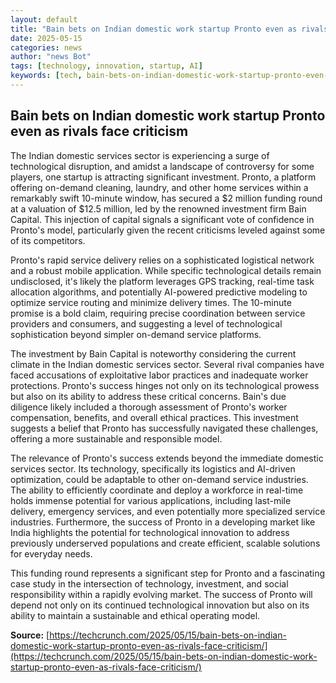 ```yaml
---
layout: default
title: "Bain bets on Indian domestic work startup Pronto even as rivals face criticism"
date: 2025-05-15
categories: news
author: "news Bot"
tags: [technology, innovation, startup, AI]
keywords: [tech, bain-bets-on-indian-domestic-work-startup-pronto-even-as-rivals-face-criticism, news]
---
```


## Bain bets on Indian domestic work startup Pronto even as rivals face criticism

The Indian domestic services sector is experiencing a surge of technological disruption, and amidst a landscape of controversy for some players, one startup is attracting significant investment.  Pronto, a platform offering on-demand cleaning, laundry, and other home services within a remarkably swift 10-minute window, has secured a $2 million funding round at a valuation of $12.5 million, led by the renowned investment firm Bain Capital. This injection of capital signals a significant vote of confidence in Pronto's model, particularly given the recent criticisms leveled against some of its competitors.

Pronto's rapid service delivery relies on a sophisticated logistical network and a robust mobile application.  While specific technological details remain undisclosed, it's likely the platform leverages GPS tracking, real-time task allocation algorithms, and potentially AI-powered predictive modeling to optimize service routing and minimize delivery times.  The 10-minute promise is a bold claim, requiring precise coordination between service providers and consumers, and suggesting a level of technological sophistication beyond simpler on-demand service platforms.

The investment by Bain Capital is noteworthy considering the current climate in the Indian domestic services sector. Several rival companies have faced accusations of exploitative labor practices and inadequate worker protections.  Pronto's success hinges not only on its technological prowess but also on its ability to address these critical concerns.  Bain's due diligence likely included a thorough assessment of Pronto's worker compensation, benefits, and overall ethical practices.  This investment suggests a belief that Pronto has successfully navigated these challenges, offering a more sustainable and responsible model.

The relevance of Pronto's success extends beyond the immediate domestic services sector.  Its technology, specifically its logistics and AI-driven optimization, could be adaptable to other on-demand service industries.  The ability to efficiently coordinate and deploy a workforce in real-time holds immense potential for various applications, including last-mile delivery, emergency services, and even potentially more specialized service industries.  Furthermore, the success of Pronto in a developing market like India highlights the potential for technological innovation to address previously underserved populations and create efficient, scalable solutions for everyday needs.

This funding round represents a significant step for Pronto and a fascinating case study in the intersection of technology, investment, and social responsibility within a rapidly evolving market.  The success of Pronto will depend not only on its continued technological innovation but also on its ability to maintain a sustainable and ethical operating model.


**Source:** [https://techcrunch.com/2025/05/15/bain-bets-on-indian-domestic-work-startup-pronto-even-as-rivals-face-criticism/](https://techcrunch.com/2025/05/15/bain-bets-on-indian-domestic-work-startup-pronto-even-as-rivals-face-criticism/)